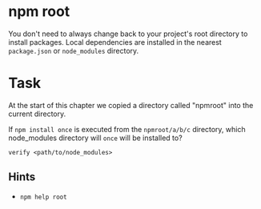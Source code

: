 # npm root

You don't need to always change back to your project's root directory to
install packages. Local dependencies are installed in the nearest
`package.json` or `node_modules` directory.

# Task

At the start of this chapter we copied a directory called "npmroot" into
the current directory.

If `npm install once` is executed from the `npmroot/a/b/c` directory,
which node_modules directory will `once` will be installed to?

```
verify <path/to/node_modules>
```

## Hints

* `npm help root`
